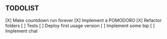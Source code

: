 ## TODOLIST

 [X] Make countdown run forever
 [X] Implement a POMODORO
 [X] Refactor folders
 [ ] Tests
 [ ] Deploy first usage version
 [ ] Implement some bip
 [ ] Implement chat
  